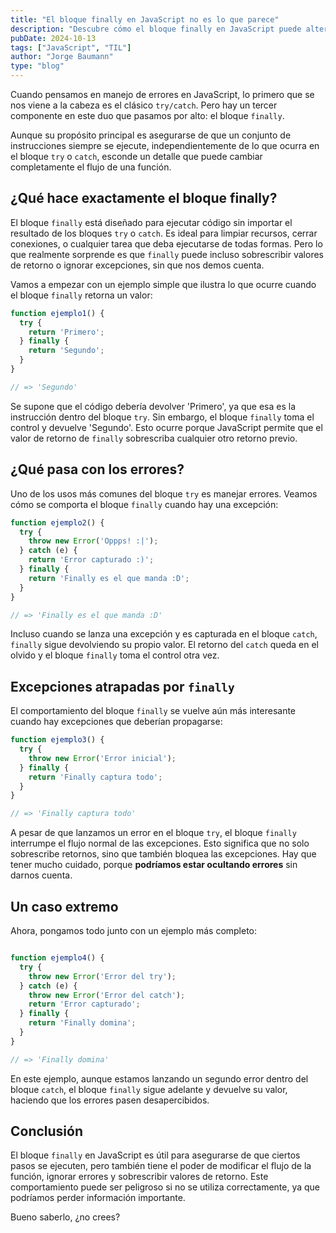 ```yaml
---
title: "El bloque finally en JavaScript no es lo que parece"
description: "Descubre cómo el bloque finally en JavaScript puede alterar el flujo de retorno y manejar excepciones sin que te des cuenta. Aprende a usarlo con cuidado para evitar sorpresas."
pubDate: 2024-10-13
tags: ["JavaScript", "TIL"]
author: "Jorge Baumann"
type: "blog"
---
```


Cuando pensamos en manejo de errores en JavaScript, lo primero que se nos viene a la cabeza es el clásico `try/catch`. Pero hay un tercer componente en este duo que pasamos por alto: el bloque `finally`.

Aunque su propósito principal es asegurarse de que un conjunto de instrucciones siempre se ejecute, independientemente de lo que ocurra en el bloque `try` o `catch`, esconde un detalle que puede cambiar completamente el flujo de una función.

## ¿Qué hace exactamente el bloque finally?
El bloque `finally` está diseñado para ejecutar código sin importar el resultado de los bloques `try` o `catch`. Es ideal para limpiar recursos, cerrar conexiones, o cualquier tarea que deba ejecutarse de todas formas. Pero lo que realmente sorprende es que `finally` puede incluso sobrescribir valores de retorno o ignorar excepciones, sin que nos demos cuenta.

Vamos a empezar con un ejemplo simple que ilustra lo que ocurre cuando el bloque `finally` retorna un valor:

```javascript
function ejemplo1() {
  try {
    return 'Primero';
  } finally {
    return 'Segundo';
  }
}

// => 'Segundo'
```

Se supone que el código debería devolver 'Primero', ya que esa es la instrucción dentro del bloque `try`. Sin embargo, el bloque `finally` toma el control y devuelve 'Segundo'. Esto ocurre porque JavaScript permite que el valor de retorno de `finally` sobrescriba cualquier otro retorno previo.

## ¿Qué pasa con los errores?
Uno de los usos más comunes del bloque `try` es manejar errores. Veamos cómo se comporta el bloque `finally` cuando hay una excepción:

```javascript
function ejemplo2() {
  try {
    throw new Error('Oppps! :|');
  } catch (e) {
    return 'Error capturado :)';
  } finally {
    return 'Finally es el que manda :D';
  }
}

// => 'Finally es el que manda :D'
```

Incluso cuando se lanza una excepción y es capturada en el bloque `catch`, `finally` sigue devolviendo su propio valor. El retorno del `catch` queda en el olvido y el bloque `finally` toma el control otra vez.

## Excepciones atrapadas por `finally`
El comportamiento del bloque `finally` se vuelve aún más interesante cuando hay excepciones que deberían propagarse:

```javascript
function ejemplo3() {
  try {
    throw new Error('Error inicial');
  } finally {
    return 'Finally captura todo';
  }
}

// => 'Finally captura todo'
```
A pesar de que lanzamos un error en el bloque `try`, el bloque `finally` interrumpe el flujo normal de las excepciones. Esto significa que no solo sobrescribe retornos, sino que también bloquea las excepciones. Hay que tener mucho cuidado, porque **podríamos estar ocultando errores** sin darnos cuenta.

## Un caso extremo
Ahora, pongamos todo junto con un ejemplo más completo:

```javascript

function ejemplo4() {
  try {
    throw new Error('Error del try');
  } catch (e) {
    throw new Error('Error del catch');
    return 'Error capturado';
  } finally {
    return 'Finally domina';
  }
}

// => 'Finally domina'
```
En este ejemplo, aunque estamos lanzando un segundo error dentro del bloque `catch`, el bloque `finally` sigue adelante y devuelve su valor, haciendo que los errores pasen desapercibidos.

## Conclusión

El bloque `finally` en JavaScript es útil para asegurarse de que ciertos pasos se ejecuten, pero también tiene el poder de modificar el flujo de la función, ignorar errores y sobrescribir valores de retorno. Este comportamiento puede ser peligroso si no se utiliza correctamente, ya que podríamos perder información importante. 

Bueno saberlo, ¿no crees?
